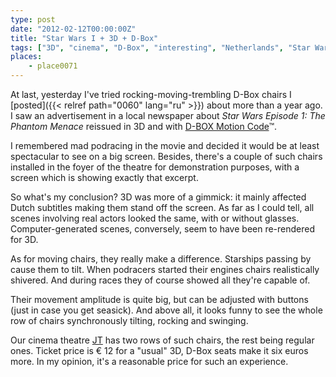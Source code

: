 ```yaml
---
type: post
date: "2012-02-12T00:00:00Z"
title: "Star Wars I + 3D + D-Box"
tags: ["3D", "cinema", "D-Box", "interesting", "Netherlands", "Star Wars"]
places:
    - place0071
---
```


At last, yesterday I've tried rocking-moving-trembling D-Box chairs I [posted]({{< relref path="0060" lang="ru" >}}) about more than a year ago. I saw an advertisement in a local newspaper about *Star Wars Episode 1: The Phantom Menace* reissued in 3D and with [D-BOX Motion Code](http://www.d-box.com/)™.

<!--more-->

I remembered mad podracing in the movie and decided it would be at least spectacular to see on a big screen. Besides, there's a couple of such chairs installed in the foyer of the theatre for demonstration purposes, with a screen which is showing exactly that excerpt.

So what's my conclusion? 3D was more of a gimmick: it mainly affected Dutch subtitles making them stand off the screen. As far as I could tell, all scenes involving real actors looked the same, with or without glasses. Computer-generated scenes, conversely, seem to have been re-rendered for 3D.

As for moving chairs, they really make a difference. Starships passing by cause them to tilt. When podracers started their engines chairs realistically shivered. And during races they of course showed all they're capable of.

Their movement amplitude is quite big, but can be adjusted with buttons (just in case you get seasick). And above all, it looks funny to see the whole row of chairs synchronously tilting, rocking and swinging.

Our cinema theatre [JT](http://www.jt.nl/) has two rows of such chairs, the rest being regular ones. Ticket price is € 12 for a "usual" 3D, D-Box seats make it six euros more. In my opinion, it's a reasonable price for such an experience.
